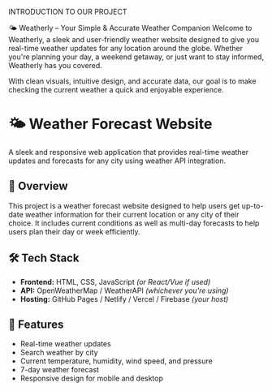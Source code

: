 INTRODUCTION TO OUR PROJECT

🌤️ Weatherly – Your Simple & Accurate Weather Companion
Welcome to Weatherly, a sleek and user-friendly weather website designed to give you real-time weather updates for any location around the globe. Whether you're planning your day, a weekend getaway, or just want to stay informed, Weatherly has you covered.

With clean visuals, intuitive design, and accurate data, our goal is to make checking the current weather a quick and enjoyable experience.

# 🌤️ Weather Forecast Website

A sleek and responsive web application that provides real-time weather updates and forecasts for any city using weather API integration.

## 📌 Overview

This project is a weather forecast website designed to help users get up-to-date weather information for their current location or any city of their choice. It includes current conditions as well as multi-day forecasts to help users plan their day or week efficiently.

## 🛠️ Tech Stack

- **Frontend:** HTML, CSS, JavaScript *(or React/Vue if used)*
- **API:** OpenWeatherMap / WeatherAPI *(whichever you're using)*
- **Hosting:** GitHub Pages / Netlify / Vercel / Firebase *(your host)*

## 🧠 Features

- Real-time weather updates
- Search weather by city
- Current temperature, humidity, wind speed, and pressure
- 7-day weather forecast
- Responsive design for mobile and desktop


